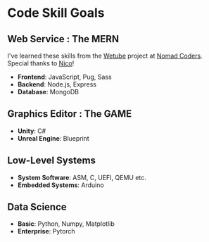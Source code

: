# Code Skill Goals

## Web Service : The MERN

I've learned these skills from the [Wetube](https://github.com/YuruCoder/wetube) project at [Nomad Coders](https://nomadcoders.co/wetube).  
Special thanks to [Nico](https://github.com/serranoarevalo)!

- **Frontend**: JavaScript, Pug, Sass
- **Backend**: Node.js, Express
- **Database**: MongoDB

## Graphics Editor : The GAME

- **Unity**: C#
- **Unreal Engine**: Blueprint

## Low-Level Systems

- **System Software**: ASM, C, UEFI, QEMU etc.
- **Embedded Systems**: Arduino

## Data Science

- **Basic**: Python, Numpy, Matplotlib
- **Enterprise**: Pytorch
